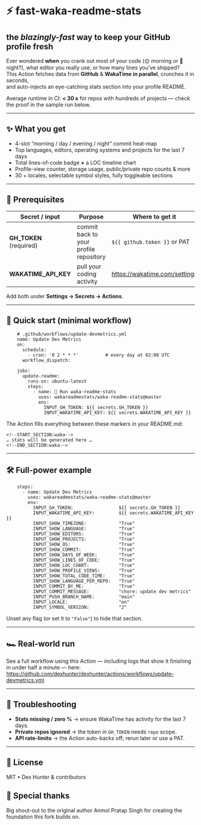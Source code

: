 # ⚡️ fast-waka-readme-stats

## the *blazingly-fast* way to keep your GitHub profile fresh

Ever wondered **when** you crank out most of your code (🌞 morning or 🌙 night?),
what editor you really use, or how many lines you’ve shipped?  
This Action fetches data from **GitHub** & **WakaTime** **in parallel**, crunches it in seconds,  
and auto-injects an eye-catching stats section into your profile README.

Average runtime in CI: **< 30 s** for repos with hundreds of projects — check the proof in the sample run below.

---

## ✨ What you get

* 4-slot “morning / day / evening / night” commit heat-map  
* Top languages, editors, operating systems and projects for the last 7 days  
* Total lines-of-code badge **+** a LOC timeline chart  
* Profile-view counter, storage usage, public/private repo counts & more  
* 30 + locales, selectable symbol styles, fully toggleable sections

---

## 🔑 Prerequisites

| Secret / input            | Purpose                                  | Where to get it                      |
|---------------------------|------------------------------------------|--------------------------------------|
| **GH_TOKEN** (required)   | commit back to your profile repository   | `${{ github.token }}` or PAT         |
| **WAKATIME_API_KEY**      | pull your coding activity                | https://wakatime.com/settings        |

Add both under **Settings → Secrets → Actions**.

---

## 🚀 Quick start (minimal workflow)

```
    # .github/workflows/update-devmetrics.yml
    name: Update Dev Metrics
    on:
      schedule:
        - cron: '0 2 * * *'          # every day at 02:00 UTC
      workflow_dispatch:

    jobs:
      update-readme:
        runs-on: ubuntu-latest
        steps:
          - name: 🏃 Run waka-readme-stats
            uses: wakareadmestats/waka-readme-stats@master
            env:
              INPUT_GH_TOKEN: ${{ secrets.GH_TOKEN }}
              INPUT_WAKATIME_API_KEY: ${{ secrets.WAKATIME_API_KEY }}
```

The Action fills everything between these markers in your README.md:

    <!--START_SECTION:waka-->
    … stats will be generated here …
    <!--END_SECTION:waka-->

---

## 🛠 Full-power example

```
    steps:
      - name: Update Dev Metrics
        uses: wakareadmestats/waka-readme-stats@master
        env:
          INPUT_GH_TOKEN:                 ${{ secrets.GH_TOKEN }}
          INPUT_WAKATIME_API_KEY:         ${{ secrets.WAKATIME_API_KEY }}
          INPUT_SHOW_TIMEZONE:            "True"
          INPUT_SHOW_LANGUAGE:            "True"
          INPUT_SHOW_EDITORS:             "True"
          INPUT_SHOW_PROJECTS:            "True"
          INPUT_SHOW_OS:                  "True"
          INPUT_SHOW_COMMIT:              "True"
          INPUT_SHOW_DAYS_OF_WEEK:        "True"
          INPUT_SHOW_LINES_OF_CODE:       "True"
          INPUT_SHOW_LOC_CHART:           "True"
          INPUT_SHOW_PROFILE_VIEWS:       "True"
          INPUT_SHOW_TOTAL_CODE_TIME:     "True"
          INPUT_SHOW_LANGUAGE_PER_REPO:   "True"
          INPUT_COMMIT_BY_ME:             "True"
          INPUT_COMMIT_MESSAGE:           "chore: update dev metrics"
          INPUT_PUSH_BRANCH_NAME:         "main"
          INPUT_LOCALE:                   "en"
          INPUT_SYMBOL_VERSION:           "2"
```

Unset any flag (or set it to `"False"`) to hide that section.

---

## 🏎 Real-world run

See a full workflow using this Action — including logs that show it finishing
in under half a minute — here:  
https://github.com/dexhunter/dexhunter/actions/workflows/update-devmetrics.yml

---

## 🐞 Troubleshooting

* **Stats missing / zero %** → ensure WakaTime has activity for the last 7 days.  
* **Private repos ignored** → the token in `GH_TOKEN` needs `repo` scope.  
* **API rate-limits** → the Action auto-backs off; rerun later or use a PAT.

---

## 📜 License

MIT • Dex Hunter & contributors

## 🙏 Special thanks

Big shout-out to the original author Anmol Pratap Singh for creating the foundation this fork builds on.

